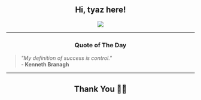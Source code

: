 <h2 align="center"> Hi, tyaz here!</h2>

<p align="center">
<a href="https://github.com/tyazx" alt="github streak"><img src="https://dvst-streak.herokuapp.com/?user=tyazx&theme=tokyonight&fire=DD472C"></a>
</p>

<hr>
<h3 align="center">Quote of The Day</h3>
<p align="center">
<blockquote>
<i>"My definition of success is control."</i>
<br>
<b>- Kenneth Branagh</b>
</blockquote>
</p>


<hr>
<h2 align="center">Thank You 🙏🏼</h2>
